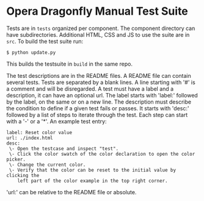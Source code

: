 # Opera Dragonfly Manual Test Suite

Tests are in `tests` organized per component. The component directory can have
subdirectories. Additional HTML, CSS and JS to use the suite are in `src`.
To build the test suite run:

  `$ python update.py`

This builds the testsuite in `build` in the same repo.

The test descriptions are in the README files. A README file can contain several
tests. Tests are separated by a blank lines. A line starting with '#' is a
comment and will be disregarded. A test must have a label and a description,
it can have an optional url. The label starts with 'label:' followed by the label,
on the same or on a new line. The description must describe the condition to
define if a given test fails or passes. It starts with 'desc:' followed by a
list of steps to iterate through the test. Each step can start with a '-' or a '\*'.
An example test entry:

    label: Reset color value
    url: ./index.html
    desc:
     \- Open the testcase and inspect "test".
     \- Click the color swatch of the color declaration to open the color picker.
     \- Change the current color.
     \- Verify that the color can be reset to the initial value by clicking the
        left part of the color example in the top right corner.

'url:' can be relative to the README file or absolute.
